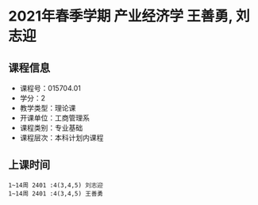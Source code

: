 # 2021年春季学期 产业经济学 王善勇, 刘志迎






## 课程信息

- 课程号：015704.01
- 学分：2
- 教学类型：理论课
- 开课单位：工商管理系
- 课程类别：专业基础
- 课程层次：本科计划内课程

## 上课时间

```
1~14周 2401 :4(3,4,5) 刘志迎
1~14周 2401 :4(3,4,5) 王善勇
```

